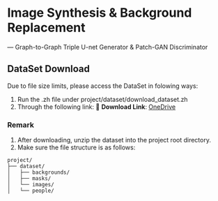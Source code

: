 # Image Synthesis & Background Replacement
 — Graph-to-Graph Triple U-net Generator & Patch-GAN Discriminator


## DataSet Download

Due to file size limits, please access the DataSet in folowing ways:
1. Run the .zh file under project/dataset/download_dataset.zh
2. Through the following link:
📁 **Download Link**:
[OneDrive](https://cuhko365-my.sharepoint.com/:u:/g/personal/122090714_link_cuhk_edu_cn/EVHRXfzXJV5MmYXo5VkXiX8BdsKhGmE5C2eRUCdfO68kew?e=Cp7JYM)

### Remark
1. After downloading, unzip the dataset into the project root directory.
2. Make sure the file structure is as follows:
```
project/
├── dataset/
│   ├── backgrounds/
│   ├── masks/
│   └── images/
│   └── people/
```
